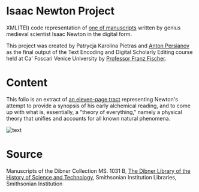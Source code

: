 # Isaac Newton Project
XML(TEI) code representation of [one of manuscripts](https://webapp1.dlib.indiana.edu/newton/html/metsnav3.html#mets=http://purl.dlib.indiana.edu/iudl/newton/mets/ALCH00081&page=1) written by genius medieval scientist Isaac Newton in the digital form.

This project was created by Patrycja Karolina Pietras and [Anton Persianov](https://github.com/antonpersi) as the final output of the Text Encoding and Digital Scholarly Editing course held at Ca' Foscari Venice University by [Professor Franz Fischer](www.unive.it/persone/franz.fischer).

# Content

This folio is an extract of [an eleven-page tract](https://webapp1.dlib.indiana.edu/newton/mss/dipl/ALCH00081) representing Newton's attempt to provide a synopsis of his early alchemical reading, and to come up with what is, essentially, a "theory of everything," namely a physical theory that unifies and accounts for all known natural phenomena.

![text](http://purl.dlib.indiana.edu/iudl/newton/screen/ALCH00081-01r)

# Source 

Manuscripts of the Dibner Collection MS. 1031 B, [The Dibner Library of the History of Science and Technology](https://library.si.edu/libraries/dibner), Smithsonian Institution Libraries, Smithsonian Institution


